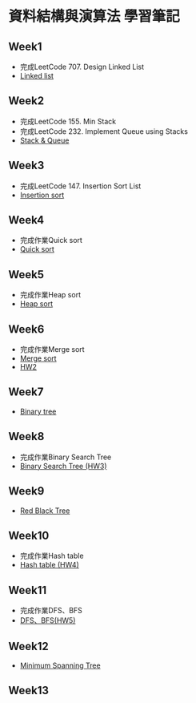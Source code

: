 # 資料結構與演算法 學習筆記

## Week1
* 完成LeetCode 707. Design Linked List
* [Linked list](https://github.com/rebeca0521/my-learning-note/tree/master/1.%20Linked%20list)

## Week2
* 完成LeetCode 155. Min Stack
* 完成LeetCode 232. Implement Queue using Stacks
* [Stack & Queue](https://github.com/rebeca0521/my-learning-note/tree/master/2.%20Stack%20%26%20Queue)

## Week3
* 完成LeetCode 147. Insertion Sort List
* [Insertion sort](https://github.com/rebeca0521/my-learning-note/tree/master/3.%20Insertion%20sort)

## Week4
* 完成作業Quick sort
* [Quick sort](https://github.com/rebeca0521/my-learning-note/tree/master/4.%20Quick%20sort)

## Week5
* 完成作業Heap sort
* [Heap sort](https://github.com/rebeca0521/my-learning-note/tree/master/5.%20Heap%20sort)

## Week6
* 完成作業Merge sort
* [Merge sort](https://github.com/rebeca0521/my-learning-note/blob/master/HW2/merge_sort%E8%AA%AA%E6%98%8E.md)
* [HW2](https://github.com/rebeca0521/my-learning-note/tree/master/HW2)
## Week7
* [Binary tree]()

## Week8
* 完成作業Binary Search Tree
* [Binary Search Tree (HW3)](https://github.com/rebeca0521/my-learning-note/tree/master/HW3)

## Week9 
* [Red Black Tree]()

## Week10
* 完成作業Hash table
* [Hash table (HW4)](https://github.com/rebeca0521/my-learning-note/tree/master/HW4)

## Week11
* 完成作業DFS、BFS
* [DFS、BFS(HW5)](https://github.com/rebeca0521/my-learning-note/tree/master/HW5)

## Week12
* [Minimum Spanning Tree]()

## Week13

